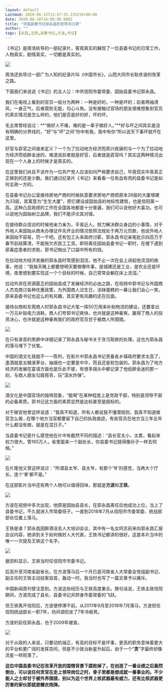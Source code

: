```yaml
---
layout: default
Lastmod: 2020-06-15T13:57:35.135210+00:00
date: 2020-06-26T16:00:00.000Z
title: "中国县委书记郭永昌的官场浮沉录"
author: ""
tags: [永昌,王铁,县委书记,方波,书记]
---
```


《书记》是周浩执导的一部纪录片，客观真实的展现了一位县委书记的日常工作，人物真实，剧情真实，一切都是真实的。  

![](https://images.weserv.nl/?url=https%3A//pic3.zhimg.com/v2-5a76cfc4d4dac6008bdcc15686cac3ce_b.jpg)

周浩还执导过一部广为人知的纪录片叫《中国市长》，山西大同市长耿彦波的改革之路。

下面我们来说说《书记》的主人公：中共信阳市委常委、固始县委书记郭永昌。

我们在电视上看到的官员一般分为两种：一种是好的，一种是坏的；前者两袖清风，一身正气，后者腐败无能，勾心斗角。没有接触过官场的朋友很难想象到官员的真实情况是怎么样的，他们是否是好的好，坏的坏。

毛主席曾经说过：**“做好人不难，难的是一辈子做好人。”**好与坏之间其实是没有明确的分界线的，“好”与“坏”之间“你中有我，我中有你”所以说天下事坏就坏在这里。

好官与孬官之间谁来定义？一个为了拉动地方经济而夙兴夜寐的与一个为了拉动地方经济而纸醉金迷的，难道说前者就是好官，后者就是孬官吗？其实这两种情况出现在一个人身上的时候才是真实的。

在这里我们尚且不谈作为一位共产党人应该如何严格要求自己，毕竟现实中真真正正做到的还是少数。我们通过纪录片《书记》来看看一位有血有肉的县委书记是如何主政一方的。

在县委书记办公室接待房地产商的时候执意要求房地产商把原本26层的大厦增建为33层，其寓意为“生生大厦”，把它建设成固始县的地标性建筑，也是信阳第一高。这种凸显政绩的工作在全国各地都是十分普遍，我们可以说他好大喜功，也可以说他为固始树立品牌，我们不能评论其对错。

在接待群众信访的时候他亲力亲为，平易近人。努力解决群众身边的小事情，对于外地人来固始从商未办理证件先开业的情况依照法规处于两万元罚款，他说外地人来固始不容易，罚一千吧。还有包工头来政府讨薪，郭永昌书记亲笔批示四百万于春节前结算清，不能拖欠农民工工资。即将离任固始县委书记一职时，在楼下遇到尿毒症患者的求助，郭书记掏出了口袋中所有的钱。

在拉动地方经济发展的郭永昌时常感到泪流，他不止一次在会上讲起他流泪的故事，他说：“我每天晚上都要想明天要做哪件事，是城建还是工业，是农业还是环境，夜里想到要实现这一个个目标的时候，自己常常会躺在床上流泪。”

拉动外资在资源匮乏的固始县成了发展经济的必由之路，在视频中郭书记与外国商人杰克商讨各种优惠政策，为外国商人过生日，涂抹蛋糕的一幕让我们会心一笑，原来县委书记也这么的有风趣，其实更有风趣的还在后面。

接待台商和东莞商人时郭永昌书记大笔一挥50万用来补助物流的建设，还要拿出一万元补贴电力消耗，商人们夸郭书记爽快，也许就是这种豪爽，赢得了商人的投资决心，也许就是这种豪爽我们的政府官员甘于被商人所围猎。

![](https://images.weserv.nl/?url=https%3A//pic3.zhimg.com/v2-ce1a2a0b63f96908866e07ec32543556_b.jpg)

在只有录音的黑屏中详细记录了郭永昌与秘书关于贪污赃款的处理，这也为郭永昌的落马埋下了伏笔。

中国的酒文化我就不一一陈列，在影片中郭永昌书记责备各乡镇政府要求太高了，逢酒就是五粮液茅台，抽烟也一定要是中华，而且还是软包装的。郭永昌为了地方经济的发展在宴请方面也是乐此不彼，有很多镜头中都记录了他纸醉金迷的那一刻，与商人朋友勾肩搭背，玩“深水炸弹”。

![](https://images.weserv.nl/?url=https%3A//pic2.zhimg.com/v2-e8aa23151421e2847ed83ce6959cf631_b.jpg)

酒文化是中国官场的独特现象，“能喝”在某种程度上是党政干部，特别是领导干部的必备素质。郭书记这方面的素质显然是达标甚至是超标的。

对于做官他曾这样说道：“我真不知道，所有人都说我不懂潜规则，我真不知道做官怎么做...在哪个地方当官都要留下自己的执政痕迹，有些官员在地方当三年五年什么都没有做，就是在混日子。”

当县委书记是什么感觉他在片中有截然不同的描述：“县长官太小，太累，看起来权力很大，管165万人，省里面来一个副处长，你县委书记就得像孙子一样去伺候。”

![](https://images.weserv.nl/?url=https%3A//pic1.zhimg.com/v2-62f92b7a523182b19a2349224f2e1f94_b.jpg)

在片尾他又曾这样说过：“所谓县太爷、县太爷，有那个‘爷’的感觉，当再大个厅长，连个‘爹’都不是。”

在这部影片当中还有两个人物可以值得回味，那就是**方波**和**王铁**。

![](https://images.weserv.nl/?url=https%3A//pic1.zhimg.com/v2-7465d8195ecfc1d4faccc5ba80863410_b.jpg)

方波在视频中多次出现，他原是固始县县长，在郭永昌离任后他成功上位，当上了县委书记，不久就进入市常委班子。一直到2018年7月从信阳市市委常委、统战部部长位置上落马。

王铁是谁？郭永昌因醉酒没去人大培训会议，其中有一名女同志前来向郭永昌汇报会议内容，她讲到关于如何做好人大代表，王铁书记都讲的很好。这是本片当中的唯一一次提及王铁这个名字。

![](https://images.weserv.nl/?url=https%3A//pic1.zhimg.com/v2-58c8f41835fae7b1a25d9b04a6dd5a18_b.jpg)

据资料显示，王铁当时任信阳市市委书记。

后高升至河南省副省长。在方波落马后一个月已是河南省人大常委会党组副书记、副主任的王铁主动投案自首，轰动一时。我当时也写了一篇文章予以痛斥。

中国新闻周刊曾注意到，方波这些经历与王铁高度重合。换句话说，王铁主政信阳期间，方波完成了县长、县委书记并跻身市委常委的飞跃。

但王铁离开信阳后，方波便停滞不前。从2011年9月至2018年7月落马，方波担任信阳统战部长一职7年，坊间调侃坐了7年冷板凳。

方波的前任郭永昌，也于2009年被查。

![](https://images.weserv.nl/?url=https%3A//pic1.zhimg.com/v2-7a30b51ec72d005c8deecea69e564d48_b.jpg)

对于从政的人来说，只要动机端正，有高的目标不是坏事，更高的职务意味着更大的平台和更广阔的发挥空间，但是不少政治新星升起后，由于一个“**贪**”字最终却像流星一样陨落了。

**这位中国县委书记在改革开放的国情背景下腐败掉了，在创造了一番业绩之后轰然倒台，可以说任何贪官在走上领导岗位之时，骨子里都是想成就一番事业的。不少能人之士却甘于被外界围猎，别以为这个世界上核武器最有威力，还有比核武器更厉害的家伙那就是糖衣炮弹。**

